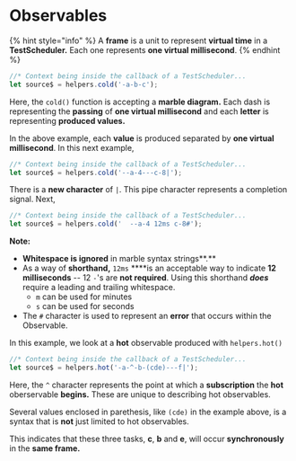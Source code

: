 # Observables

{% hint style="info" %}
A **frame** is a unit to represent **virtual time** in a **TestScheduler.** Each one represents **one virtual millisecond**.
{% endhint %}

```typescript
//* Context being inside the callback of a TestScheduler...
let source$ = helpers.cold('-a-b-c');
```

Here, the `cold()` function is accepting a **marble diagram.** Each dash is representing the **passing** of **one virtual millisecond** and each **letter** is representing **produced values.**

In the above example, each **value** is produced separated by **one virtual millisecond**. In this next example,

```typescript
//* Context being inside the callback of a TestScheduler...
let source$ = helpers.cold('--a-4---c-8|');
```

There is a **new character** of `|`. This pipe character represents a completion signal. Next,

```typescript
//* Context being inside the callback of a TestScheduler...
let source$ = helpers.cold('  --a-4 12ms c-8#');
```

**Note:**

* **Whitespace is ignored** in marble syntax strings**.** 
* As a way of **shorthand,** `12ms` ****is an acceptable way to indicate **12 milliseconds** -- 12 `-`'s are **not required**. Using this shorthand _**does**_ require a leading and trailing whitespace.
  * `m` can be used for minutes
  * `s` can be used for seconds
* The `#` character is used to represent an **error** that occurs within the Observable.

In this example, we look at a **hot** observable produced with `helpers.hot()`

```typescript
//* Context being inside the callback of a TestScheduler...
let source$ = helpers.hot('-a-^-b-(cde)---f|');
```

Here, the `^` character represents the point at which a **subscription** the **hot** oberservable **begins.** These are unique to describing hot observables.

Several values enclosed in parethesis, like `(cde)` in the example above, is a syntax that is **not** just limited to hot observables.

This indicates that these three tasks, **c**, **b** and **e**, will occur **synchronously** in the **same frame.**

